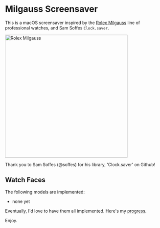 # Milgauss Screensaver

This is a macOS screensaver inspired by the [Rolex Milgauss](https://www.rolex.com/watches/milgauss/m116400gv-0001.html) line of professional watches, and Sam Soffes `Clock.saver`.

[<img src="https://cdn.dribbble.com/users/7823/screenshots/455454/milgauss.png" width="400" alt="Rolex Milgauss">](https://dribbble.com/shots/455454-Rolex-Milgauss)


Thank you to Sam Soffes (@soffes) for his library, 'Clock.saver' on Github!


## Watch Faces

The following models are implemented:

* none yet

Eventually, I'd love to have them all implemented. Here's my [progress](Coverage.markdown).

Enjoy.
